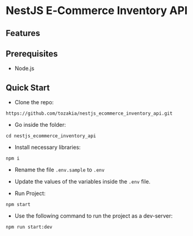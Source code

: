 # NestJS E‑Commerce Inventory API

## Features

## Prerequisites
- Node.js

## Quick Start
- Clone the repo:

```https://github.com/tozakia/nestjs_ecommerce_inventory_api.git```

- Go inside the folder:

```cd nestjs_ecommerce_inventory_api```

- Install necessary libraries:

```npm i```

- Rename the file `.env.sample` to `.env`

- Update the values of the variables inside the `.env` file.

- Run Project:

```npm start```

- Use the following command to run the project as a dev-server:

```npm run start:dev```
